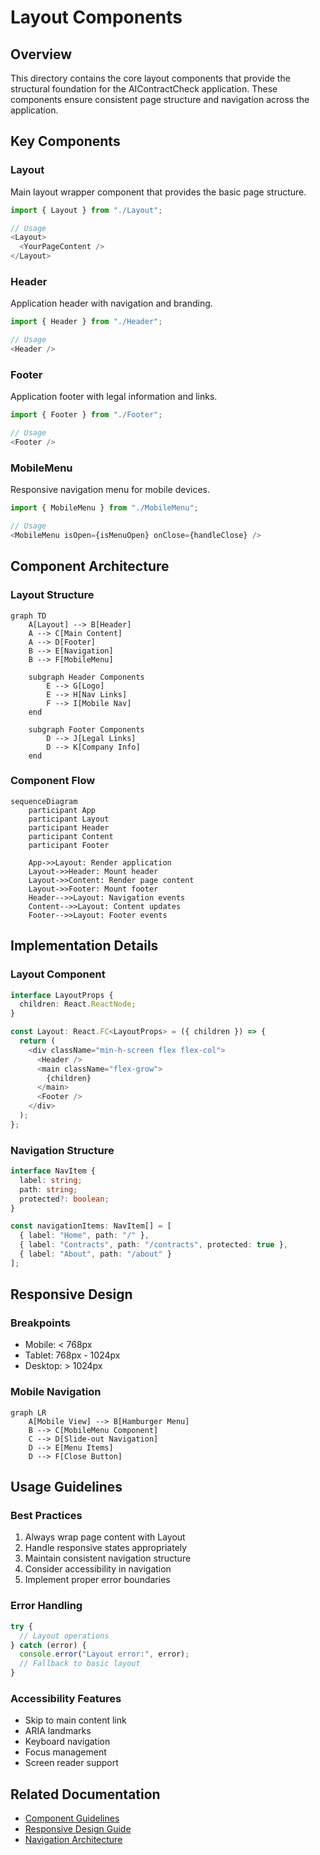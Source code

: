 # Layout Components

## Overview
This directory contains the core layout components that provide the structural foundation for the AIContractCheck application. These components ensure consistent page structure and navigation across the application.

## Key Components

### Layout
Main layout wrapper component that provides the basic page structure.

```typescript
import { Layout } from "./Layout";

// Usage
<Layout>
  <YourPageContent />
</Layout>
```

### Header
Application header with navigation and branding.

```typescript
import { Header } from "./Header";

// Usage
<Header />
```

### Footer
Application footer with legal information and links.

```typescript
import { Footer } from "./Footer";

// Usage
<Footer />
```

### MobileMenu
Responsive navigation menu for mobile devices.

```typescript
import { MobileMenu } from "./MobileMenu";

// Usage
<MobileMenu isOpen={isMenuOpen} onClose={handleClose} />
```

## Component Architecture

### Layout Structure
```mermaid
graph TD
    A[Layout] --> B[Header]
    A --> C[Main Content]
    A --> D[Footer]
    B --> E[Navigation]
    B --> F[MobileMenu]
    
    subgraph Header Components
        E --> G[Logo]
        E --> H[Nav Links]
        F --> I[Mobile Nav]
    end
    
    subgraph Footer Components
        D --> J[Legal Links]
        D --> K[Company Info]
    end
```

### Component Flow
```mermaid
sequenceDiagram
    participant App
    participant Layout
    participant Header
    participant Content
    participant Footer

    App->>Layout: Render application
    Layout->>Header: Mount header
    Layout->>Content: Render page content
    Layout->>Footer: Mount footer
    Header-->>Layout: Navigation events
    Content-->>Layout: Content updates
    Footer-->>Layout: Footer events
```

## Implementation Details

### Layout Component
```typescript
interface LayoutProps {
  children: React.ReactNode;
}

const Layout: React.FC<LayoutProps> = ({ children }) => {
  return (
    <div className="min-h-screen flex flex-col">
      <Header />
      <main className="flex-grow">
        {children}
      </main>
      <Footer />
    </div>
  );
};
```

### Navigation Structure
```typescript
interface NavItem {
  label: string;
  path: string;
  protected?: boolean;
}

const navigationItems: NavItem[] = [
  { label: "Home", path: "/" },
  { label: "Contracts", path: "/contracts", protected: true },
  { label: "About", path: "/about" }
];
```

## Responsive Design

### Breakpoints
- Mobile: < 768px
- Tablet: 768px - 1024px
- Desktop: > 1024px

### Mobile Navigation
```mermaid
graph LR
    A[Mobile View] --> B[Hamburger Menu]
    B --> C[MobileMenu Component]
    C --> D[Slide-out Navigation]
    D --> E[Menu Items]
    D --> F[Close Button]
```

## Usage Guidelines

### Best Practices
1. Always wrap page content with Layout
2. Handle responsive states appropriately
3. Maintain consistent navigation structure
4. Consider accessibility in navigation
5. Implement proper error boundaries

### Error Handling
```typescript
try {
  // Layout operations
} catch (error) {
  console.error("Layout error:", error);
  // Fallback to basic layout
}
```

### Accessibility Features
- Skip to main content link
- ARIA landmarks
- Keyboard navigation
- Focus management
- Screen reader support

## Related Documentation
- [Component Guidelines](../README.md)
- [Responsive Design Guide](/docs/responsive.md)
- [Navigation Architecture](/docs/navigation.md)
